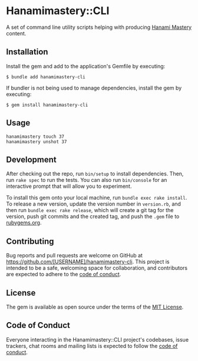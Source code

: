 # Hanamimastery::CLI

A set of command line utility scripts helping with producing [Hanami Mastery](https://hanamimastery.com) content.

## Installation

Install the gem and add to the application's Gemfile by executing:

    $ bundle add hanamimastery-cli

If bundler is not being used to manage dependencies, install the gem by executing:

    $ gem install hanamimastery-cli

## Usage

```shell
hanamimastery touch 37
hanamimastery unshot 37
```

## Development

After checking out the repo, run `bin/setup` to install dependencies. Then, run `rake spec` to run the tests. You can also run `bin/console` for an interactive prompt that will allow you to experiment.

To install this gem onto your local machine, run `bundle exec rake install`. To release a new version, update the version number in `version.rb`, and then run `bundle exec rake release`, which will create a git tag for the version, push git commits and the created tag, and push the `.gem` file to [rubygems.org](https://rubygems.org).

## Contributing

Bug reports and pull requests are welcome on GitHub at https://github.com/[USERNAME]/hanamimastery-cli. This project is intended to be a safe, welcoming space for collaboration, and contributors are expected to adhere to the [code of conduct](https://github.com/[USERNAME]/hanamimastery-cli/blob/master/CODE_OF_CONDUCT.md).

## License

The gem is available as open source under the terms of the [MIT License](https://opensource.org/licenses/MIT).

## Code of Conduct

Everyone interacting in the Hanamimastery::CLI project's codebases, issue trackers, chat rooms and mailing lists is expected to follow the [code of conduct](https://github.com/[USERNAME]/hanamimastery-cli/blob/master/CODE_OF_CONDUCT.md).
